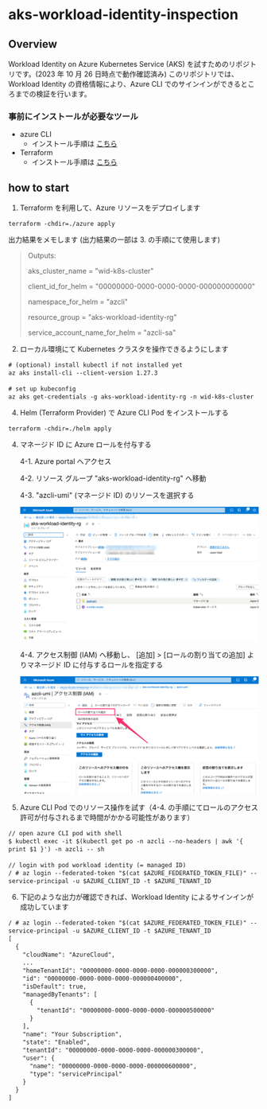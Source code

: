 # aks-workload-identity-inspection

## Overview
Workload Identity on Azure Kubernetes Service (AKS) を試すためのリポジトリです。(2023 年 10 月 26 日時点で動作確認済み)
このリポジトリでは、Workload Identity の資格情報により、Azure CLI でのサインインができるところまでの検証を行います。

### 事前にインストールが必要なツール
- azure CLI
  - インストール手順は [こちら](https://learn.microsoft.com/ja-jp/cli/azure/install-azure-cli)
- Terraform
  - インストール手順は [こちら](https://developer.hashicorp.com/terraform/tutorials/aws-get-started/install-cli)

## how to start
1. Terraform を利用して、Azure リソースをデプロイします
```
terraform -chdir=./azure apply
```

出力結果をメモします (出力結果の一部は 3. の手順にて使用します)

> Outputs:
>
> aks_cluster_name = "wid-k8s-cluster"
> 
> client_id_for_helm = "00000000-0000-0000-0000-000000000000"
> 
> namespace_for_helm = "azcli"
> 
> resource_group = "aks-workload-identity-rg"
> 
> service_account_name_for_helm = "azcli-sa"

2. ローカル環境にて Kubernetes クラスタを操作できるようにします

```
# (optional) install kubectl if not installed yet
az aks install-cli --client-version 1.27.3

# set up kubeconfig
az aks get-credentials -g aks-workload-identity-rg -n wid-k8s-cluster
```

4. Helm (Terraform Provider) で Azure CLI Pod をインストールする

```
terraform -chdir=./helm apply
```

4. マネージド ID に Azure ロールを付与する

    4-1. Azure portal へアクセス

    4-2. リソース グループ "aks-workload-identity-rg" へ移動

    4-3. "azcli-umi" (マネージド ID) のリソースを選択する

    ![Resource Group page](images/resource-group.png)

    4-4. アクセス制御 (IAM) へ移動し、 [追加] > [ロールの割り当ての追加] よりマネージド ID に付与するロールを指定する

    ![User Assigned Managed Identity](images/azcli-umi-iam.png)

5. Azure CLI Pod でのリソース操作を試す（4-4. の手順にてロールのアクセス許可が付与されるまで時間がかかる可能性があります）

```
// open azure CLI pod with shell
$ kubectl exec -it $(kubectl get po -n azcli --no-headers | awk '{ print $1 }') -n azcli -- sh

// login with pod workload identity (= managed ID)
/ # az login --federated-token "$(cat $AZURE_FEDERATED_TOKEN_FILE)" --service-principal -u $AZURE_CLIENT_ID -t $AZURE_TENANT_ID
```

6. 下記のような出力が確認できれば、Workload Identity によるサインインが成功しています
```
/ # az login --federated-token "$(cat $AZURE_FEDERATED_TOKEN_FILE)" --service-principal -u $AZURE_CLIENT_ID -t $AZURE_TENANT_ID
[
  {
    "cloudName": "AzureCloud",
    ...
    "homeTenantId": "00000000-0000-0000-0000-000000300000",
    "id": "00000000-0000-0000-0000-000000400000",
    "isDefault": true,
    "managedByTenants": [
      {
        "tenantId": "00000000-0000-0000-0000-000000500000"
      }
    ],
    "name": "Your Subscription",
    "state": "Enabled",
    "tenantId": "00000000-0000-0000-0000-000000300000",
    "user": {
      "name": "00000000-0000-0000-0000-000000600000",
      "type": "servicePrincipal"
    }
  }
]
```
